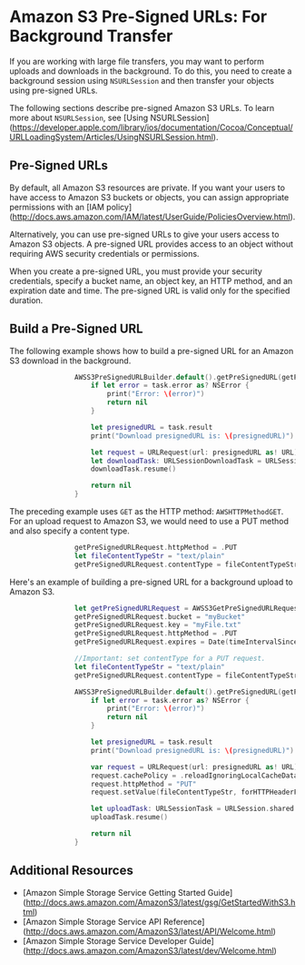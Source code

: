 # Amazon S3 Pre-Signed URLs: For Background Transfer

If you are working with large file transfers, you
may want to perform uploads and downloads in the background. To do this, you need to create a
background session using ``NSURLSession`` and then transfer your objects using pre-signed URLs.

The following sections describe pre-signed Amazon S3 URLs. To learn more about ``NSURLSession``, see
[Using NSURLSession] (https://developer.apple.com/library/ios/documentation/Cocoa/Conceptual/URLLoadingSystem/Articles/UsingNSURLSession.html).

## Pre-Signed URLs
By default, all Amazon S3 resources are private. If you want your users to have access to Amazon S3 buckets
or objects, you can assign appropriate permissions with an [IAM policy] (http://docs.aws.amazon.com/IAM/latest/UserGuide/PoliciesOverview.html).

Alternatively, you can use pre-signed URLs to give your users access to Amazon S3 objects. A pre-signed URL
provides access to an object without requiring AWS security credentials or permissions.

When you create a pre-signed URL, you must provide your security credentials, specify a bucket name,
an object key, an HTTP method, and an expiration date and time. The pre-signed URL is valid only for the specified duration.

## Build a Pre-Signed URL

The following example shows how to build a pre-signed URL for an Amazon S3 download in the background.

```swift
                AWSS3PreSignedURLBuilder.default().getPreSignedURL(getPreSignedURLRequest).continueWith { (task:AWSTask<NSURL>) -> Any? in
                    if let error = task.error as? NSError {
                        print("Error: \(error)")
                        return nil
                    }

                    let presignedURL = task.result
                    print("Download presignedURL is: \(presignedURL)")

                    let request = URLRequest(url: presignedURL as! URL)
                    let downloadTask: URLSessionDownloadTask = URLSession.shared.downloadTask(with: request)
                    downloadTask.resume()

                    return nil
                }
```

The preceding example uses ``GET`` as the HTTP method: ``AWSHTTPMethodGET``. For an upload request to Amazon S3,
we would need to use a PUT method and also specify a content type.

```swift
                getPreSignedURLRequest.httpMethod = .PUT
                let fileContentTypeStr = "text/plain"
                getPreSignedURLRequest.contentType = fileContentTypeStr
```

Here's an example of building a pre-signed URL for a background upload to Amazon S3.

```swift
                let getPreSignedURLRequest = AWSS3GetPreSignedURLRequest()
                getPreSignedURLRequest.bucket = "myBucket"
                getPreSignedURLRequest.key = "myFile.txt"
                getPreSignedURLRequest.httpMethod = .PUT
                getPreSignedURLRequest.expires = Date(timeIntervalSinceNow: 3600)

                //Important: set contentType for a PUT request.
                let fileContentTypeStr = "text/plain"
                getPreSignedURLRequest.contentType = fileContentTypeStr

                AWSS3PreSignedURLBuilder.default().getPreSignedURL(getPreSignedURLRequest).continueWith { (task:AWSTask<NSURL>) -> Any? in
                    if let error = task.error as? NSError {
                        print("Error: \(error)")
                        return nil
                    }

                    let presignedURL = task.result
                    print("Download presignedURL is: \(presignedURL)")

                    var request = URLRequest(url: presignedURL as! URL)
                    request.cachePolicy = .reloadIgnoringLocalCacheData
                    request.httpMethod = "PUT"
                    request.setValue(fileContentTypeStr, forHTTPHeaderField: "Content-Type")

                    let uploadTask: URLSessionTask = URLSession.shared.uploadTask(with: request, fromFile: URL(fileURLWithPath: "your/file/path/myFile.txt"))
                    uploadTask.resume()

                    return nil
                }
```

## Additional Resources

* [Amazon Simple Storage Service Getting Started Guide] (http://docs.aws.amazon.com/AmazonS3/latest/gsg/GetStartedWithS3.html)
* [Amazon Simple Storage Service API Reference] (http://docs.aws.amazon.com/AmazonS3/latest/API/Welcome.html)
* [Amazon Simple Storage Service Developer Guide] (http://docs.aws.amazon.com/AmazonS3/latest/dev/Welcome.html)
